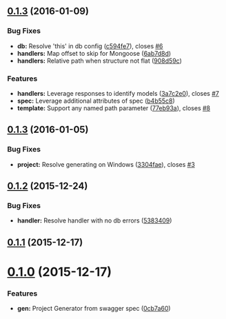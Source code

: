 <a name="0.1.3"></a>
## [0.1.3](https://github.com/kenjones-cisco/generator-swagapi/compare/v0.1.3...v0.1.3) (2016-01-09)


### Bug Fixes

* **db:** Resolve 'this' in db config ([c594fe7](https://github.com/kenjones-cisco/generator-swagapi/commit/c594fe7)), closes [#6](https://github.com/kenjones-cisco/generator-swagapi/issues/6)
* **handlers:** Map offset to skip for Mongoose ([6ab7d8d](https://github.com/kenjones-cisco/generator-swagapi/commit/6ab7d8d))
* **handlers:** Relative path when structure not flat ([908d59c](https://github.com/kenjones-cisco/generator-swagapi/commit/908d59c))

### Features

* **handlers:** Leverage responses to identify models ([3a7c2e0](https://github.com/kenjones-cisco/generator-swagapi/commit/3a7c2e0)), closes [#7](https://github.com/kenjones-cisco/generator-swagapi/issues/7)
* **spec:** Leverage additional attributes of spec ([b4b55c8](https://github.com/kenjones-cisco/generator-swagapi/commit/b4b55c8))
* **template:** Support any named path parameter ([77eb93a](https://github.com/kenjones-cisco/generator-swagapi/commit/77eb93a)), closes [#8](https://github.com/kenjones-cisco/generator-swagapi/issues/8)



<a name="0.1.3"></a>
## [0.1.3](https://github.com/kenjones-cisco/generator-swagapi/compare/v0.1.2...v0.1.3) (2016-01-05)


### Bug Fixes

* **project:** Resolve generating on Windows ([3304fae](https://github.com/kenjones-cisco/generator-swagapi/commit/3304fae)), closes [#3](https://github.com/kenjones-cisco/generator-swagapi/issues/3)



<a name="0.1.2"></a>
## [0.1.2](https://github.com/kenjones-cisco/generator-swagapi/compare/v0.1.1...v0.1.2) (2015-12-24)


### Bug Fixes

* **handler:** Resolve handler with no db errors ([5383409](https://github.com/kenjones-cisco/generator-swagapi/commit/5383409))



<a name="0.1.1"></a>
## [0.1.1](https://github.com/kenjones-cisco/generator-swagapi/compare/v0.1.0...v0.1.1) (2015-12-17)




<a name="0.1.0"></a>
# [0.1.0](https://github.com/kenjones-cisco/generator-swagapi/compare/0cb7a60...v0.1.0) (2015-12-17)


### Features

* **gen:** Project Generator from swagger spec ([0cb7a60](https://github.com/kenjones-cisco/generator-swagapi/commit/0cb7a60))



